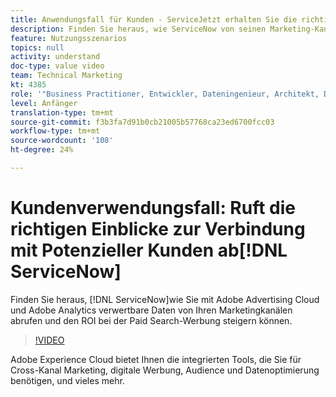 ```yaml
---
title: Anwendungsfall für Kunden - ServiceJetzt erhalten Sie die richtigen Einblicke, um eine Verbindung mit Potenzieller Kunden herzustellen.
description: Finden Sie heraus, wie ServiceNow von seinen Marketing-Kanälen umsetzbare Daten erhält, und steigern Sie den ROI bei gebührenpflichtiger Suchwerbung mit Adobe Advertising Cloud und Adobe Analytics.
feature: Nutzungsszenarios
topics: null
activity: understand
doc-type: value video
team: Technical Marketing
kt: 4385
role: '"Business Practitioner, Entwickler, Dateningenieur, Architekt, Data Architect, Administrator, Leader"'
level: Anfänger
translation-type: tm+mt
source-git-commit: f3b3fa7d91b0cb21005b57768ca23ed6700fcc03
workflow-type: tm+mt
source-wordcount: '108'
ht-degree: 24%

---
```



# Kundenverwendungsfall: Ruft die richtigen Einblicke zur Verbindung mit Potenzieller Kunden ab[!DNL ServiceNow]

Finden Sie heraus, [!DNL ServiceNow]wie Sie mit Adobe Advertising Cloud und Adobe Analytics verwertbare Daten von Ihren Marketingkanälen abrufen und den ROI bei der Paid Search-Werbung steigern können.

>[!VIDEO](https://video.tv.adobe.com/v/31504/?quality=12)

Adobe Experience Cloud bietet Ihnen die integrierten Tools, die Sie für Cross-Kanal Marketing, digitale Werbung, Audience und Datenoptimierung benötigen, und vieles mehr.
